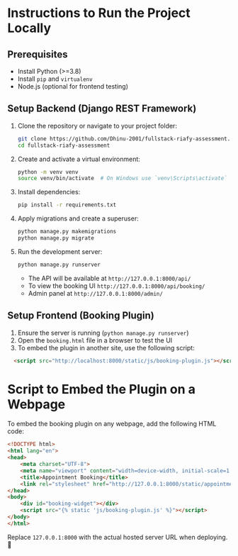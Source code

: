 # Instructions to Run the Project Locally

## Prerequisites
- Install Python (>=3.8)
- Install `pip` and `virtualenv`
- Node.js (optional for frontend testing)

## Setup Backend (Django REST Framework)
1. Clone the repository or navigate to your project folder:
   ```sh
   git clone https://github.com/Dhinu-2001/fullstack-riafy-assessment.git
   cd fullstack-riafy-assessment
   ```
2. Create and activate a virtual environment:
   ```sh
   python -m venv venv
   source venv/bin/activate  # On Windows use `venv\Scripts\activate`
   ```
3. Install dependencies:
   ```sh
   pip install -r requirements.txt
   ```
4. Apply migrations and create a superuser:
   ```sh
   python manage.py makemigrations
   python manage.py migrate
   ```
5. Run the development server:
   ```sh
   python manage.py runserver
   ```
   - The API will be available at `http://127.0.0.1:8000/api/`
   - To view the booking UI `http://127.0.0.1:8000/api/booking/`
   - Admin panel at `http://127.0.0.1:8000/admin/`

## Setup Frontend (Booking Plugin)
1. Ensure the server is running (`python manage.py runserver`)
2. Open the `booking.html` file in a browser to test the UI
3. To embed the plugin in another site, use the following script:

```html
  <script src="http://localhost:8000/static/js/booking-plugin.js"></script>
```

# Script to Embed the Plugin on a Webpage
To embed the booking plugin on any webpage, add the following HTML code:

```html
<!DOCTYPE html>
<html lang="en">
<head>
    <meta charset="UTF-8">
    <meta name="viewport" content="width=device-width, initial-scale=1.0">
    <title>Appointment Booking</title>
    <link rel="stylesheet" href="http://127.0.0.1:8000/static/appointments/booking-style.css">
</head>
<body>
    <div id="booking-widget"></div>
    <script src="{% static 'js/booking-plugin.js' %}"></script>
</body>
</html>
```

Replace `127.0.0.1:8000` with the actual hosted server URL when deploying. 🚀

